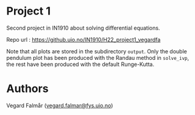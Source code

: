 # Project 1

Second project in IN1910 about solving differential equations.

Repo url : https://github.uio.no/IN1910/H22_project1_vegardfa

Note that all plots are stored in the subdirectory `output`. Only the double
pendulum plot has been produced with the Randau method in `solve_ivp`, the rest
have been produced with the default Runge-Kutta.

# Authors
Vegard Falmår (vegard.falmar@fys.uio.no)
